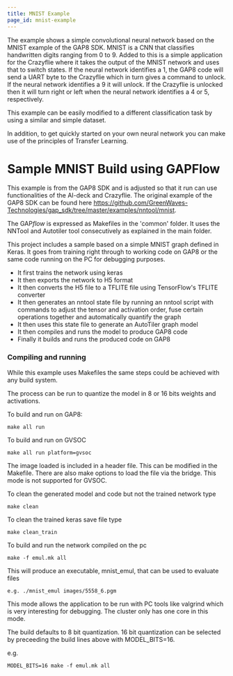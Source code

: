 ```yaml
---
title: MNIST Example
page_id: mnist-example
---
```


The example shows a simple convolutional neural network based on the MNIST example of the GAP8 SDK. MNIST is a CNN that classifies handwritten digits ranging from 0 to 9. Added to this is a simple application for the Crazyflie where it takes the output of the MNIST network and uses that to switch states. If the neural network identifies a 1, the GAP8 code will send a UART byte to the Crazyflie which in turn gives a command to unlock. If the neural network identifies a 9 it will unlock. If the Crazyflie is unlocked then it will turn right or left when the neural network identifies a 4 or 5, respectively.

This example can be easily modified to a different classification task by using a similar and simple dataset. 

In addition, to get quickly started on your own neural network you can make use of the principles of Transfer Learning.

# Sample MNIST Build using GAPFlow

This example is from the GAP8 SDK and is adjusted so that it run can use functionalities of the AI-deck and Crazyflie. The original example of the GAP8 SDK can be found here https://github.com/GreenWaves-Technologies/gap_sdk/tree/master/examples/nntool/mnist.

The GAP*flow* is expressed as Makefiles in the 'common' folder. It uses the NNTool and Autotiler tool consecutively as explained in the main folder.

This project includes a sample based on a simple MNIST graph defined in Keras. It goes from training right through to working code on GAP8 or the same code running on the PC for debugging purposes.

<!-- In model_decl.mk the accuracy of a neural network can be increased by setting the epochs of the training.   -->

* It first trains the network using keras
* It then exports the network to H5 format
* It then converts the H5 file to a TFLITE file using TensorFlow's TFLITE converter
* It then generates an nntool state file by running an nntool script with commands to adjust the tensor and activation order, fuse certain operations together and automatically quantify the graph
* It then uses this state file to generate an AutoTiler graph model
* It then compiles and runs the model to produce GAP8 code
* Finally it builds and runs the produced code on GAP8

### Compiling and running 
While this example uses Makefiles the same steps could be achieved with any build system.

The process can be run to quantize the model in 8 or 16 bits weights and activations.

To build and run on GAP8:

    make all run

To build and run on GVSOC

    make all run platform=gvsoc

The image loaded is included in a header file. This can be modified in the Makefile. There are also make options to load the file via the bridge. This mode is not supported for GVSOC.

To clean the generated model and code but not the trained network type

    make clean

To clean the trained keras save file type

    make clean_train

To build and run the network compiled on the pc

    make -f emul.mk all

This will produce an executable, mnist_emul, that can be used to evaluate files

    e.g. ./mnist_emul images/5558_6.pgm 

This mode allows the application to be run with PC tools like valgrind which is very interesting for debugging.
The cluster only has one core in this mode.

The build defaults to 8 bit quantization. 16 bit quantization can be selected by preceeding the build lines above with MODEL_BITS=16.

e.g. 

    MODEL_BITS=16 make -f emul.mk all
